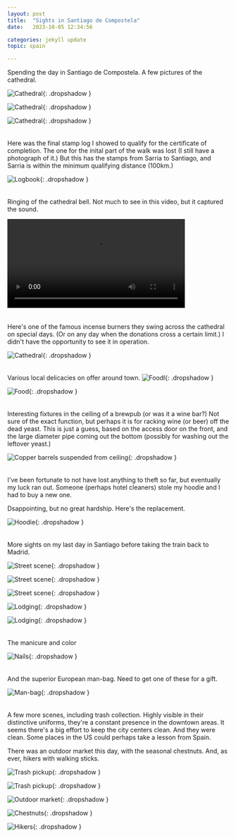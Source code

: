 ```yaml
---
layout: post
title:  "Sights in Santiago de Compostela"
date:   2023-10-05 12:34:56

categories: jekyll update
topic: spain

---
```


Spending the day in Santiago de Compostela.  A few pictures of the cathedral.

![Cathedral](/images/spain/2023-10-05/A/image1.jpeg){: .dropshadow }

![Cathedral](/images/spain/2023-10-05/A/image3.jpeg){: .dropshadow }

![Cathedral](/images/spain/2023-10-05/B/image1.jpeg){: .dropshadow }
<br><br><br>
Here was the final stamp log I showed to qualify for the certificate of
completion.  The one for the inital part of the walk was lost (I still have
a photograph of it.)  But this has the stamps from Sarria to Santiago, and Sarria is
within the minimum qualifying distance (100km.)

![Logbook](/images/spain/2023-10-05/A/image2.jpeg){: .dropshadow }
<br><br><br>
Ringing of the cathedral bell.  Not much to see in this video, but
it captured the sound.

<video controls="true" width="80%">
  <source src="/images/spain/2023-10-05/A/cathedralbell.webm" type="video/webm">
  <source src="/images/spain/2023-10-05/A/cathedralbell.mp4" type="video/mp4">
  Your browser does not support the video tag.
</video>
<br><br><br>
Here's one of the famous incense burners they swing across the cathedral on
special days.  (Or on any day when the donations cross a certain limit.)
I didn't have the opportunity to see it in operation.

![Cathedral](/images/spain/2023-10-05/B/image3.jpeg){: .dropshadow }
<br><br><br>
Various local delicacies on offer around town.
![Foodl](/images/spain/2023-10-05/B/image2.jpeg){: .dropshadow }

![Food](/images/spain/2023-10-05/B/image0.jpeg){: .dropshadow }
<br><br><br>
Interesting fixtures in the ceiling of a brewpub (or was it a wine bar?)
Not sure of the exact function, but perhaps it is for racking wine
(or beer) off the dead yeast.  This is just a guess, based on the
access door on the front, and the large diameter pipe coming out
the bottom (possibly for washing out the leftover yeast.)

![Copper barrels suspended from ceiling](/images/spain/2023-10-05/D/image0.jpeg){: .dropshadow }
<br><br><br>
I've been fortunate to not have lost anything to theft so far, but eventually my luck ran
out.  Someone (perhaps hotel cleaners) stole my hoodie and I had to buy a new one.

Dsappointing, but no great hardship.  Here's the replacement.

![Hoodie](/images/spain/2023-10-05/C/image0R.jpeg){: .dropshadow }
<br><br><br>
More sights on my last day in Santiago before taking the train back to Madrid.

![Street scene](/images/spain/2023-10-06/B/image0.jpeg){: .dropshadow }

![Street scene](/images/spain/2023-10-06/B/image1.jpeg){: .dropshadow }

![Street scene](/images/spain/2023-10-06/B/image3.jpeg){: .dropshadow }

![Lodging](/images/spain/2023-10-06/B/image4.jpeg){: .dropshadow }

![Lodging](/images/spain/2023-10-06/B/image5.jpeg){: .dropshadow }
<br><br><br>
The manicure and color

![Nails](/images/spain/2023-10-06/B/image6.jpeg){: .dropshadow }
<br><br><br>
And the superior European man-bag.  Need to get one of these for a gift.

![Man-bag](/images/spain/2023-10-06/B/image2.jpeg){: .dropshadow }
<br><br><br>
A few more scenes, including trash collection. Highly visible in
their distinctive uniforms, they're a constant presence in the
downtown areas.  It seems there's a big effort to keep the city
centers clean.  And they were clean.  Some places in the US could
perhaps take a lesson from Spain.

There was an outdoor market this day, with the seasonal chestnuts.  And, as ever,
hikers with walking sticks.

![Trash pickup](/images/spain/2023-10-06/C/image0.jpeg){: .dropshadow }

![Trash pickup](/images/spain/2023-10-06/C/image1.jpeg){: .dropshadow }

![Outdoor market](/images/spain/2023-10-06/C/image3.jpeg){: .dropshadow }

![Chestnuts](/images/spain/2023-10-06/C/image2.jpeg){: .dropshadow }

![Hikers](/images/spain/2023-10-06/C/image4.jpeg){: .dropshadow }